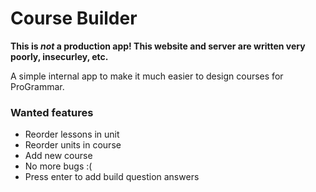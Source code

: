 # Course Builder

**This is _not_ a production app! This website and server are written very poorly, insecurley, etc.**

A simple internal app to make it much easier to design courses for ProGrammar.

### Wanted features

- Reorder lessons in unit
- Reorder units in course
- Add new course
- No more bugs :(
- Press enter to add build question answers
